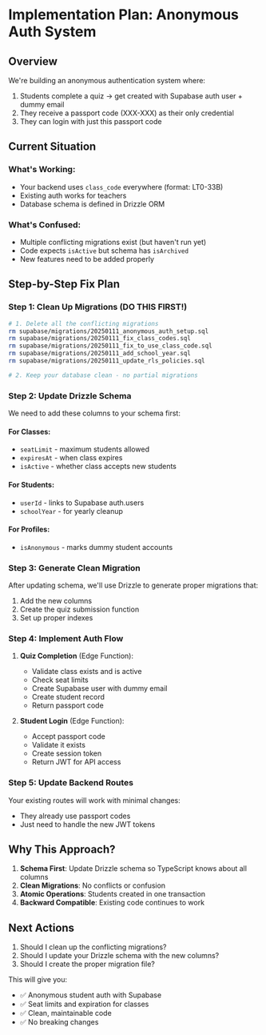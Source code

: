 # Implementation Plan: Anonymous Auth System

## Overview

We're building an anonymous authentication system where:
1. Students complete a quiz → get created with Supabase auth user + dummy email
2. They receive a passport code (XXX-XXX) as their only credential
3. They can login with just this passport code

## Current Situation

### What's Working:
- Your backend uses `class_code` everywhere (format: LT0-33B)
- Existing auth works for teachers
- Database schema is defined in Drizzle ORM

### What's Confused:
- Multiple conflicting migrations exist (but haven't run yet)
- Code expects `isActive` but schema has `isArchived`
- New features need to be added properly

## Step-by-Step Fix Plan

### Step 1: Clean Up Migrations (DO THIS FIRST!)

```bash
# 1. Delete all the conflicting migrations
rm supabase/migrations/20250111_anonymous_auth_setup.sql
rm supabase/migrations/20250111_fix_class_codes.sql
rm supabase/migrations/20250111_fix_to_use_class_code.sql
rm supabase/migrations/20250111_add_school_year.sql
rm supabase/migrations/20250111_update_rls_policies.sql

# 2. Keep your database clean - no partial migrations
```

### Step 2: Update Drizzle Schema

We need to add these columns to your schema first:

#### For Classes:
- `seatLimit` - maximum students allowed
- `expiresAt` - when class expires
- `isActive` - whether class accepts new students

#### For Students:
- `userId` - links to Supabase auth.users
- `schoolYear` - for yearly cleanup

#### For Profiles:
- `isAnonymous` - marks dummy student accounts

### Step 3: Generate Clean Migration

After updating schema, we'll use Drizzle to generate proper migrations that:
1. Add the new columns
2. Create the quiz submission function
3. Set up proper indexes

### Step 4: Implement Auth Flow

1. **Quiz Completion** (Edge Function):
   - Validate class exists and is active
   - Check seat limits
   - Create Supabase user with dummy email
   - Create student record
   - Return passport code

2. **Student Login** (Edge Function):
   - Accept passport code
   - Validate it exists
   - Create session token
   - Return JWT for API access

### Step 5: Update Backend Routes

Your existing routes will work with minimal changes:
- They already use passport codes
- Just need to handle the new JWT tokens

## Why This Approach?

1. **Schema First**: Update Drizzle schema so TypeScript knows about all columns
2. **Clean Migrations**: No conflicts or confusion
3. **Atomic Operations**: Students created in one transaction
4. **Backward Compatible**: Existing code continues to work

## Next Actions

1. Should I clean up the conflicting migrations?
2. Should I update your Drizzle schema with the new columns?
3. Should I create the proper migration file?

This will give you:
- ✅ Anonymous student auth with Supabase
- ✅ Seat limits and expiration for classes
- ✅ Clean, maintainable code
- ✅ No breaking changes